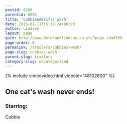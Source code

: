 ```yaml
---
postid: 6108
parentid: 6054
title: 'Cubbie&#8217;s wash'
date: 2015-01-11T15:13:24+00:00
author: Lindsay
layout: page
guid: http://www.derekandlindsay.co.uk/?page_id=6108
page-order: 0
permalink: /trailers/cubbies-wash/
page-slug: cubbies-wash
parent-slug: trailers
category-slug: uncategorized
---
```

{% include vimeovideo.html videoid="48102600" %}

## One cat's wash never ends!

### Starring:

Cubbie